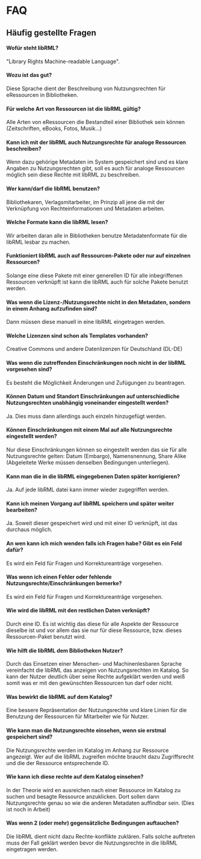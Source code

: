 # FAQ
## Häufig gestellte Fragen


#### Wofür steht libRML?

"Library Rights Machine-readable Language".

#### Wozu ist das gut?

Diese Sprache dient der Beschreibung von Nutzungsrechten für eRessourcen in Bibliotheken.

#### Für welche Art von Ressourcen ist die libRML gültig?

Alle Arten von eRessourcen die Bestandteil einer Bibliothek sein können (Zeitschriften, eBooks, Fotos, Musik...)

#### Kann ich mit der libRML auch Nutzungsrechte für analoge Ressourcen beschreiben?

Wenn dazu gehörige Metadaten im System gespeichert sind und es klare Angaben zu Nutzungsrechten gibt, soll es auch für analoge Ressourcen möglich sein diese Rechte mit libRML zu beschreiben. 

#### Wer kann/darf die libRML benutzen?

Bibliothekaren, Verlagsmitarbeiter, im Prinzip all jene die mit der Verknüpfung von Rechteinformationen und Metadaten arbeiten.

#### Welche Formate kann die libRML lesen?

Wir arbeiten daran alle in Bibliotheken benutze Metadatenformate für die libRML lesbar zu machen. 

#### Funktioniert libRML auch auf Ressourcen-Pakete oder nur auf einzelnen Ressourcen? 

Solange eine diese Pakete mit einer generellen ID für alle inbegriffenen Ressourcen verknüpft ist kann die libRML auch für solche Pakete benutzt werden.

#### Was wenn die Lizenz-/Nutzungsrechte nicht in den Metadaten, sondern in einem Anhang aufzufinden sind?

Dann müssen diese manuell in eine libRML eingetragen werden.

#### Welche Lizenzen sind schon als Templates vorhanden?

Creative Commons und andere Datenlizenzen für Deutschland (DL-DE)

#### Was wenn die zutreffenden Einschränkungen noch nicht in der libRML vorgesehen sind?

Es besteht die Möglichkeit Änderungen und Zufügungen zu beantragen.

#### Können Datum und Standort Einschränkungen auf unterschiedliche Nutzungsrechten unabhängig voneinander eingestellt werden?

Ja. Dies muss dann allerdings auch einzeln hinzugefügt werden.

#### Können Einschränkungen mit einem Mal auf alle Nutzungsrechte eingestellt werden?

Nur diese Einschränkungen können so eingestellt werden das sie für alle Nutzungsrechte gelten: Datum (Embargo), Namensnennung, Share Alike (Abgeleitete Werke müssen denselben Bedingungen unterliegen).

#### Kann man die in die libRML eingegebenen Daten später korrigieren? 

Ja. Auf jede libRML datei kann immer wieder zugegriffen werden.

#### Kann ich meinen Vorgang auf libRML speichern und später weiter bearbeiten? 

Ja. Soweit dieser gespeichert wird und mit einer ID verknüpft, ist das durchaus möglich.

#### An wen kann ich mich wenden falls ich Fragen habe? Gibt es ein Feld dafür?

Es wird ein Feld für Fragen und Korrektureanträge vorgesehen.

#### Was wenn ich einen Fehler oder fehlende Nutzungsrechte/Einschränkungen bemerke?

Es wird ein Feld für Fragen und Korrektureanträge vorgesehen.

#### Wie wird die libRML mit den restlichen Daten verknüpft?

Durch eine ID. Es ist wichtig das diese für alle Aspekte der Ressource dieselbe ist und vor allem das sie nur für diese Ressource, bzw. dieses Ressourcen-Paket benutzt wird.

#### Wie hilft die libRML dem Bibliotheken Nutzer?

Durch das Einsetzen einer Menschen- und Machinenlesbaren Sprache vereinfacht die libRML das anzeigen von Nutzungsrechten im Katalog. So kann der Nutzer deutlich über seine Rechte aufgeklärt werden und weiß somit was er mit den gewünschten Ressourcen tun darf oder nicht.

#### Was bewirkt die libRML auf dem Katalog?

Eine bessere Repräsentation der Nutzungsrechte und klare Linien für die Benutzung der Ressourcen für Mitarbeiter wie für Nutzer.

#### Wie kann man die Nutzungsrechte einsehen, wenn sie erstmal gespeichert sind?

Die Nutzungsrechte werden im Katalog im Anhang zur Ressource angezeigt. Wer auf die libRML zugreifen möchte braucht dazu Zugriffsrecht und die der Ressource entsprechende ID.

#### Wie kann ich diese rechte auf dem Katalog einsehen?

In der Theorie wird en ausreichen nach einer Ressource im Katalog zu suchen und besagte Ressource anzuklicken. Dort sollen dann Nutzungsrechte genau so wie die anderen Metadaten auffindbar sein. (Dies ist noch in Arbeit)

#### Was wenn 2 (oder mehr) gegensätzliche Bedingungen auftauchen?

Die libRML dient nicht dazu Rechte-konflikte zuklären. Falls solche auftreten muss der Fall geklärt werden bevor die Nutzungsrechte in die libRML eingetragen werden.